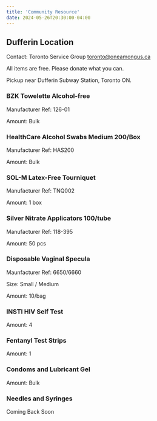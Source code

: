 ```yaml
---
title: 'Community Resource'
date: 2024-05-26T20:30:00-04:00
---
```


## Dufferin Location

Contact: Toronto Service Group [toronto@oneamongus.ca](mailto:toronto@oneamongus.ca)

All items are free. Please donate what you can.

Pickup near Dufferin Subway Station, Toronto ON.

### BZK Towelette Alcohol-free
Manufacturer Ref: 126-01

Amount: Bulk

### HealthCare Alcohol Swabs Medium 200/Box 
Manufacturer Ref: HAS200 

Amount: Bulk

### SOL-M Latex-Free Tourniquet
Manufacturer Ref: TNQ002

Amount: 1 box

### Silver Nitrate Applicators 100/tube
Manufacturer Ref: 118-395

Amount: 50 pcs

### Disposable Vaginal Specula
Maunfacturer Ref: 6650/6660

Size: Small / Medium

Amount: 10/bag

### INSTI HIV Self Test
Amount: 4

### Fentanyl Test Strips
Amount: 1

### Condoms and Lubricant Gel
Amount: Bulk

### Needles and Syringes
Coming Back Soon




